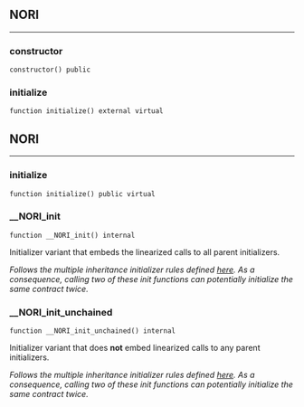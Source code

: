 ## NORI







---

### constructor

```solidity
constructor() public
```






### initialize

```solidity
function initialize() external virtual
```








## NORI







---

### initialize

```solidity
function initialize() public virtual
```






### __NORI_init

```solidity
function __NORI_init() internal
```

Initializer variant that embeds the linearized calls to all parent initializers.

_Follows the multiple inheritance initializer rules defined [here](
https://docs.openzeppelin.com/contracts/3.x/upgradeable#multiple-inheritance). As a consequence,
calling two of these init functions can potentially initialize the same contract twice._



### __NORI_init_unchained

```solidity
function __NORI_init_unchained() internal
```

Initializer variant that does **not** embed linearized calls to any parent initializers.

_Follows the multiple inheritance initializer rules defined [here](
https://docs.openzeppelin.com/contracts/3.x/upgradeable#multiple-inheritance). As a consequence,
calling two of these init functions can potentially initialize the same contract twice._





